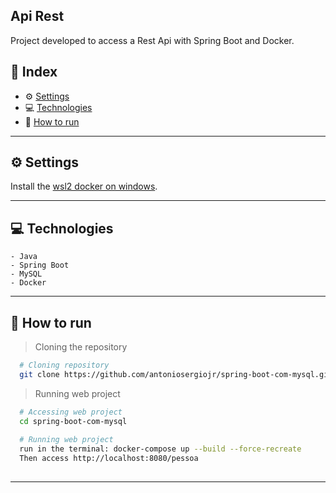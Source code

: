 ## Api Rest

Project developed to access a Rest Api with Spring Boot and Docker.

## 📌 Index
- ⚙ [Settings](#-settings)
- 💻 [Technologies](#-technologies)
- 🚀 [How to run](#-how-to-run)
---

## ⚙ Settings
  Install the [wsl2 docker on windows](https://github.com/codeedu/wsl2-docker-quickstart).
  
---

## 💻 Technologies
    - Java
    - Spring Boot
    - MySQL
    - Docker        
---

## 🚀 How to run

  > Cloning the repository
  ```bash
    # Cloning repository
    git clone https://github.com/antoniosergiojr/spring-boot-com-mysql.git
  ```

  > Running web project
  ```bash
    # Accessing web project
    cd spring-boot-com-mysql
    
    # Running web project
    run in the terminal: docker-compose up --build --force-recreate
    Then access http://localhost:8080/pessoa
    
  ```
---
